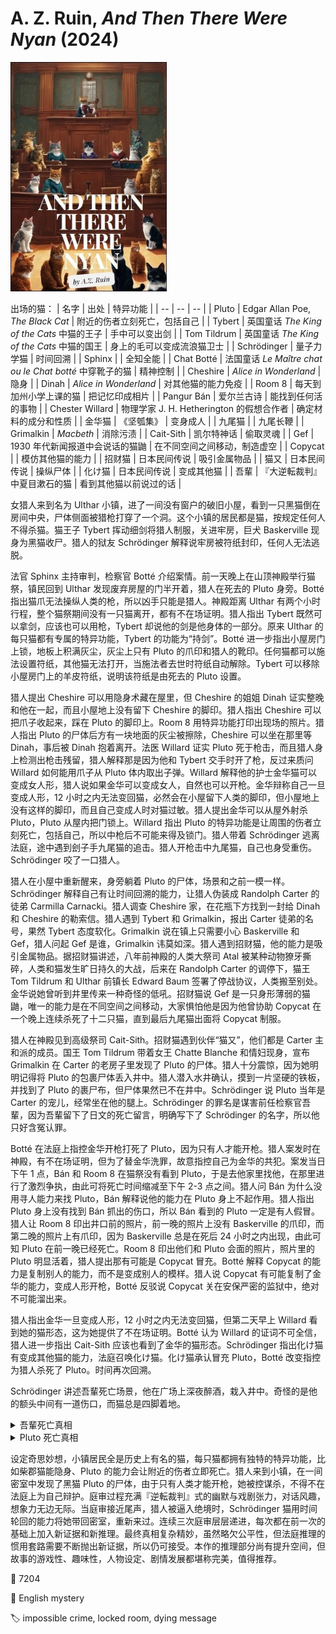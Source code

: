 # A. Z. Ruin, <i>And Then There Were Nyan</i> (2024)

<img src=images/2024_cover.jpg width=250/>

出场的猫：
| 名字 | 出处 | 特异功能 |
| -- | -- | -- |
| Pluto | Edgar Allan Poe, <i>The Black Cat</i> | 附近的伤者立刻死亡，包括自己 |
| Tybert | 英国童话 <i>The King of the Cats</i> 中猫的王子 | 手中可以变出剑 |
| Tom Tildrum | 英国童话 <i>The King of the Cats</i> 中猫的国王 | 身上的毛可以变成流浪猫卫士 |
| Schrödinger | 量子力学猫 | 时间回溯 |
| Sphinx | | 全知全能 |
| Chat Botté | 法国童话 <i>Le Maître chat ou le Chat botté</i> 中穿靴子的猫 | 精神控制 |
| Cheshire | <i>Alice in Wonderland</i> | 隐身 |
| Dinah | <i>Alice in Wonderland</i> | 对其他猫的能力免疫 |
| Room 8 | 每天到加州小学上课的猫 | 把记忆印成相片 |
| Pangur Bán | 爱尔兰古诗 | 能找到任何活的事物 |
| Chester Willard | 物理学家 J. H. Hetherington 的假想合作者 | 确定材料的成分和性质 |
| 金华猫 | 《坚瓠集》 | 变身成人 |
| 九尾猫 | | 九尾长鞭 |
| Grimalkin | <i>Macbeth</i> | 消除污渍 |
| Cait-Sith | 凯尔特神话 | 偷取灵魂 |
| Gef | 1930 年代新闻报道中会说话的猫鼬 | 在不同空间之间移动，制造虚空 |
| Copycat | | 模仿其他猫的能力 |
| 招财猫 | 日本民间传说 | 吸引金属物品 |
| 猫又 | 日本民间传说 | 操纵尸体 |
| 化け猫 | 日本民间传说 | 变成其他猫 |
| 吾輩 | 『大逆転裁判』中夏目漱石的猫 | 看到其他猫以前说过的话 |

女猎人来到名为 Ulthar 小镇，进了一间没有窗户的破旧小屋，看到一只黑猫倒在房间中央，尸体侧面被猎枪打穿了一个洞。这个小镇的居民都是猫，按规定任何人不得杀猫。猫王子 Tybert 挥动细剑将猎人制服，关进牢房，巨犬 Baskerville 现身为黑猫收尸。猎人的狱友 Schrödinger 解释说牢房被符纸封印，任何人无法逃脱。

法官 Sphinx 主持审判，检察官 Botté 介绍案情。前一天晚上在山顶神殿举行猫祭，镇民回到 Ulthar 发现废弃房屋的门半开着，猎人在死去的 Pluto 身旁。Botté 指出猫爪无法操纵人类的枪，所以凶手只能是猎人。神殿距离 Ulthar 有两个小时行程，整个猫祭期间没有一只猫离开，都有不在场证明。猎人指出 Tybert 既然可以拿剑，应该也可以用枪，Tybert 却说他的剑是他身体的一部分。原来 Ulthar 的每只猫都有专属的特异功能，Tybert 的功能为“持剑”。Botté 进一步指出小屋房门上锁，地板上积满灰尘，灰尘上只有 Pluto 的爪印和猎人的靴印。任何猫都可以施法设置符纸，其他猫无法打开，当施法者去世时符纸自动解除。Tybert 可以移除小屋房门上的羊皮符纸，说明该符纸是由死去的 Pluto 设置。

猎人提出 Cheshire 可以用隐身术藏在屋里，但 Cheshire 的姐姐 Dinah 证实整晚和他在一起，而且小屋地上没有留下 Cheshire 的脚印。猎人指出 Cheshire 可以把爪子收起来，踩在 Pluto 的脚印上。Room 8 用特异功能打印出现场的照片。猎人指出 Pluto 的尸体后方有一块地面的灰尘被擦除，Cheshire 可以坐在那里等 Dinah，事后被 Dinah 抱着离开。法医 Willard 证实 Pluto 死于枪击，而且猎人身上检测出枪击残留，猎人解释那是因为他和 Tybert 交手时开了枪，反过来质问 Willard 如何能用爪子从 Pluto 体内取出子弹。Willard 解释他的护士金华猫可以变成女人形，猎人说如果金华可以变成女人，自然也可以开枪。金华辩称自己一旦变成人形，12 小时之内无法变回猫，必然会在小屋留下人类的脚印，但小屋地上没有这样的脚印，而且自己变成人时对猫过敏。猎人提出金华可以从屋外射杀 Pluto，Pluto 从屋内把门锁上。Willard 指出 Pluto 的特异功能是让周围的伤者立刻死亡，包括自己，所以中枪后不可能来得及锁门。猎人带着 Schrödinger 逃离法庭，途中遇到刽子手九尾猫的追击。猎人开枪击中九尾猫，自己也身受重伤。Schrödinger 咬了一口猎人。

猎人在小屋中重新醒来，身旁躺着 Pluto 的尸体，场景和之前一模一样。Schrödinger 解释自己有让时间回溯的能力，让猎人伪装成 Randolph Carter 的徒弟 Carmilla Carnacki。猎人调查 Cheshire 家，在花瓶下方找到一封给 Dinah 和 Cheshire 的勒索信。猎人遇到 Tybert 和 Grimalkin，报出 Carter 徒弟的名号，果然 Tybert 态度软化。Grimalkin 说在镇上只需要小心 Baskerville 和 Gef，猎人问起 Gef 是谁，Grimalkin 讳莫如深。猎人遇到招财猫，他的能力是吸引金属物品。据招财猫讲述，八年前神殿的人类大祭司 Atal 被某种动物獠牙撕碎，人类和猫发生旷日持久的大战，后来在 Randolph Carter 的调停下，猫王 Tom Tildrum 和 Ulthar 前镇长 Edward Baum 签署了停战协议，人类搬至别处。金华说她曾听到井里传来一种奇怪的低吼。招财猫说 Gef 是一只身形薄弱的猫鼬，唯一的能力是在不同空间之间移动，大家惧怕他是因为他曾协助 Copycat 在一个晚上连续杀死了十二只猫，直到最后九尾猫出面将 Copycat 制服。

猎人在神殿见到高级祭司 Cait-Sith。招财猫遇到伙伴“猫又”，他们都是 Carter 主和派的成员。国王 Tom Tildrum 带着女王 Chatte Blanche 和情妇现身，宣布 Grimalkin 在 Carter 的老房子里发现了 Pluto 的尸体。猎人十分震惊，因为她明明记得将 Pluto 的包裹尸体丢入井中。猎人潜入水井确认，摸到一片坚硬的铁板，并找到了 Pluto 的裹尸布，但尸体果然已不在井中。Schrödinger 说 Pluto 当年是 Carter 的宠儿，经常坐在他的腿上。Schrödinger 的罪名是谋害前任检察官吾輩，因为吾輩留下了日文的死亡留言，明确写下了 Schrödinger 的名字，所以他只好含冤认罪。

Botté 在法庭上指控金华开枪打死了 Pluto，因为只有人才能开枪。猎人案发时在神殿，有不在场证明，但为了替金华洗罪，故意指控自己为金华的共犯。案发当日下午 1 点，Bán 和 Room 8 在猫祭没有看到 Pluto，于是去他家里找他，在那里进行了激烈争执，由此可将死亡时间缩减至下午 2-3 点之间。猎人问 Bán 为什么没用寻人能力来找 Pluto，Bán 解释说他的能力在 Pluto 身上不起作用。猎人指出 Pluto 身上没有找到 Bán 抓出的伤口，所以 Bán 看到的 Pluto 一定是有人假冒。猎人让 Room 8 印出井口前的照片，前一晚的照片上没有 Baskerville 的爪印，而第二晚的照片上有爪印，因为 Baskerville 总是在死后 24 小时之内出现，由此可知 Pluto 在前一晚已经死亡。Room 8 印出他们和 Pluto 会面的照片，照片里的 Pluto 明显活着，猎人提出那有可能是 Copycat 冒充。Botté 解释 Copycat 的能力是复制别人的能力，而不是变成别人的模样。猎人说 Copycat 有可能复制了金华的能力，变成人形开枪，Botté 反驳说 Copycat 关在安保严密的监狱中，绝对不可能溜出来。

猎人指出金华一旦变成人形，12 小时之内无法变回猫，但第二天早上 Willard 看到她的猫形态，这为她提供了不在场证明。Botté 认为 Willard 的证词不可全信，猎人进一步指出 Cait-Sith 应该也看到了金华的猫形态。Schrödinger 指出化け猫有变成其他猫的能力，法庭召唤化け猫。化け猫承认冒充 Pluto，Botté 改变指控为猎人杀死了 Pluto。时间再次回溯。

Schrödinger 讲述吾輩死亡场景，他在广场上深夜醉酒，栽入井中。奇怪的是他的额头中间有一道伤口，而猫总是四脚着地。

<details><summary>吾輩死亡真相</summary>
凶手没有擦除吾輩用日文写下的死亡留言，是因为凶手读得懂日文，确信里面的内容与自己无关。<b>吾輩真正的死亡留言是日语本身。</b>讲日文的猫只有招财猫、化け猫、猫又，凶手是招财猫。招财猫在井底放了一个金属箱（伏线：猎人摸到铁板），Gef 在箱子内外交界处打开了一个虚空，招财猫在虚空中把吾輩拉入井中，让他的头不断撞击箱子的铁板，致其死亡。金华以人形听到的井边低吼是 Baskerville，其他的猫听不见低频声音。当晚 Baskerville 试图收走吾輩的尸体，但因其陷入虚空所以未能实现。Cheshire 偷了人类的东西，吾輩写信揭露了他的罪行。
</details>

<details><summary>Pluto 死亡真相</summary>
Copycat 被九尾猫关进监狱，他盗用九尾猫的长鞭能力，把自己的身体切成碎片，由真凶拉出牢房。因为猫有九条命，所以 Copycat 在牢房外复活。Copycat 盗用化け猫的能力扮成真凶参加猫祭，为真凶提供不在场证明。真凶把身体涂黑，装扮成 Pluto 的尸体，身上的弹孔是之前装成兔子被猎人打伤（伏线）。Gef 和真正的 Pluto 尸体藏在墙内外边界的虚空中，等猎人把假尸体带出小屋，Gef 把真尸体从虚空中推出。真凶中了致命枪伤，但因为猫有九条命，所以可以复活。真凶把 Copycat 身体切碎，送回牢房，Copycat 再次复活。

当年主和派的群猫在 Carter 家聚会，Pluto 突然精神异常，对 Carter 展开攻击，Carter 自卫中杀死了 Pluto，后将其尸体藏入墙壁虚空。Pluto 死后，化け猫和 Copycat 为了保守秘密，轮流扮演 Pluto，营造他还活着的假象（伏线：Bán 的能力对 Pluto 不起作用）。真凶是 Botté，他的能力是精神控制，是他操纵了 Pluto 和 Copycat 发疯。
</details>

设定奇思妙想，小镇居民全是历史上有名的猫，每只猫都拥有独特的特异功能，比如柴郡猫能隐身、Pluto 的能力会让附近的伤者立即死亡。猎人来到小镇，在一间密室中发现了黑猫 Pluto 的尸体，由于只有人类才能开枪，她被控谋杀，不得不在法庭上为自己辩护。庭审过程充满『逆転裁判』式的幽默与戏剧张力，对话风趣，想象力无边无际。当庭审接近尾声，猎人被逼入绝境时，Schrödinger 猫用时间轮回的能力将她带回密室，重新来过。连续三次庭审层层递进，每次都在前一次的基础上加入新证据和新推理。最终真相复杂精妙，虽然略欠公平性，但法庭推理的惯用套路需要不断抛出新证据，所以仍可接受。本作的推理部分尚有提升空间，但故事的游戏性、趣味性，人物设定、剧情发展都堪称完美，值得推荐。

:link: 7204

:file_folder: English mystery

:label: impossible crime, locked room, dying message
